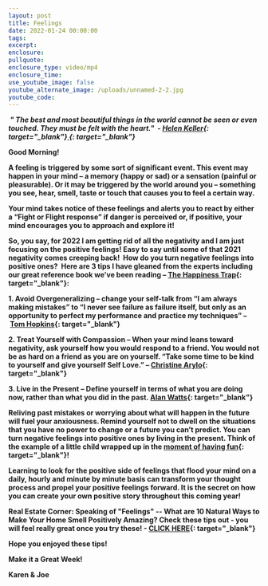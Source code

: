 ```yaml
---
layout: post
title: Feelings
date: 2022-01-24 00:00:00
tags:
excerpt:
enclosure:
pullquote:
enclosure_type: video/mp4
enclosure_time:
use_youtube_image: false
youtube_alternate_image: /uploads/unnamed-2-2.jpg
youtube_code:
---
```

***&nbsp;" The best and most beautiful things in the world cannot be seen or even touched. They must be felt with the heart."&nbsp; -&nbsp;[Helen Keller](https://t.e2ma.net/click/ednsng/y0qeoac/iw847o){: target="_blank"}[&nbsp;](https://t.e2ma.net/click/ednsng/y0qeoac/yo947o){: target="_blank"}*&nbsp;**

**Good Morning\! &nbsp;**

**A feeling is triggered by some sort of significant event. This event may happen in your mind – a memory (happy or sad) or a sensation (painful or pleasurable). Or it may be triggered by the world around you – something you see, hear, smell, taste or touch that causes you to feel a certain way.**

**Your mind takes notice of these feelings and alerts you to react by either a “Fight or Flight response” if danger is perceived or, if positive, your mind encourages you to approach and explore it\!**

**So, you say, for 2022 I am getting rid of all the negativity and I am just focusing on the positive feelings\! Easy to say until some of that 2021 negativity comes creeping back\!&nbsp; How do you turn negative feelings into positive ones?&nbsp; Here are 3 tips I have gleaned from the experts including our great reference book we’ve been reading –&nbsp;[The Happiness Trap](https://t.e2ma.net/click/ednsng/y0qeoac/u9a57o){: target="_blank"}\:**

**1\. Avoid Overgeneralizing – change your self-talk from “I am always making mistakes” to “I never see failure as failure itself, but only as an opportunity to perfect my performance and practice my techniques” –&nbsp;[Tom Hopkins](https://t.e2ma.net/click/ednsng/y0qeoac/a2b57o){: target="_blank"}**

**2\. Treat Yourself with Compassion – When your mind leans toward negativity, ask yourself how you would respond to a friend. You would not be as hard on a friend as you are on yourself. “Take some time to be kind to yourself and give yourself Self Love.” –&nbsp;[Christine Arylo](https://t.e2ma.net/click/ednsng/y0qeoac/quc57o){: target="_blank"}**

**3\. Live in the Present – Define yourself in terms of what you are doing now, rather than what you did in the past.&nbsp;[Alan Watts](https://t.e2ma.net/click/ednsng/y0qeoac/6md57o){: target="_blank"}**

**Reliving past mistakes or worrying about what will happen in the future will fuel your anxiousness. Remind yourself not to dwell on the situations that you have no power to change or a future you can’t predict. You can turn negative feelings into positive ones by living in the present. Think of the example of a little child wrapped up in the&nbsp;[moment of having fun](https://t.e2ma.net/click/ednsng/y0qeoac/mfe57o){: target="_blank"}\!**

**Learning to look for the positive side of feelings that flood your mind on a daily, hourly and minute by minute basis can transform your thought process and propel your positive feelings forward. It is the secret on how you can create your own positive story throughout this coming year\!&nbsp;**

**Real Estate Corner: Speaking of "Feelings" -- What are 10 Natural Ways to Make Your Home Smell Positively Amazing? Check these tips out - you will feel really great once you try these\! -&nbsp;[CLICK HERE](https://t.e2ma.net/click/ednsng/y0qeoac/27e57o){: target="_blank"}**

**Hope you enjoyed these tips\!**

**Make it a Great Week\!**

**Karen & Joe**

